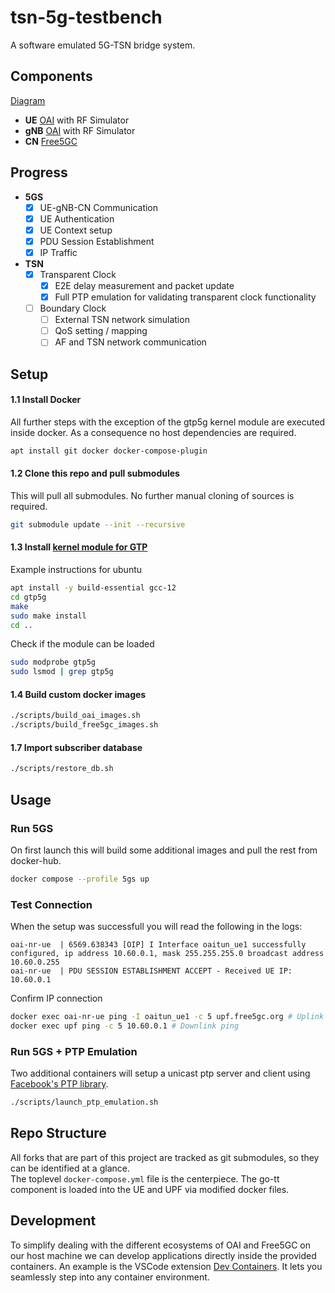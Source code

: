 # tsn-5g-testbench

A software emulated 5G-TSN bridge system.

## Components
[Diagram](./docs/structure.drawio.pdf)

- **UE** [OAI](https://gitlab.eurecom.fr/oai/openairinterface5g) with RF Simulator
- **gNB** [OAI](https://gitlab.eurecom.fr/oai/openairinterface5g) with RF Simulator
- **CN** [Free5GC](https://github.com/free5gc/free5gc)

## Progress
- **5GS** 
    - [x] UE-gNB-CN Communication 
    - [x] UE Authentication
    - [x] UE Context setup 
    - [x] PDU Session Establishment
    - [x] IP Traffic
- **TSN** 
    - [x] Transparent Clock
        - [x] E2E delay measurement and packet update
        - [x] Full PTP emulation for validating transparent clock functionality 
    - [ ] Boundary Clock
        - [ ] External TSN network simulation
        - [ ] QoS setting / mapping
        - [ ] AF and TSN network communication

## Setup

#### 1.1 Install Docker
All further steps with the exception of the gtp5g kernel module are executed inside docker. As a consequence no host dependencies are required.
```bash
apt install git docker docker-compose-plugin
```

#### 1.2 Clone this repo and pull submodules
This will pull all submodules. No further manual cloning of sources is required.
```bash
git submodule update --init --recursive
```

#### 1.3 Install [kernel module for GTP](https://github.com/free5gc/gtp5g)
Example instructions for ubuntu
```bash
apt install -y build-essential gcc-12
cd gtp5g
make
sudo make install
cd ..
```
Check if the module can be loaded
```bash
sudo modprobe gtp5g
sudo lsmod | grep gtp5g
```

#### 1.4 Build custom docker images 
```bash
./scripts/build_oai_images.sh
./scripts/build_free5gc_images.sh
```

#### 1.7 Import subscriber database
```bash
./scripts/restore_db.sh
```

## Usage

### Run 5GS
On first launch this will build some additional images and pull the rest from docker-hub.
```bash
docker compose --profile 5gs up
```

### Test Connection
When the setup was successfull you will read the following in the logs:
```
oai-nr-ue  | 6569.638343 [OIP] I Interface oaitun_ue1 successfully configured, ip address 10.60.0.1, mask 255.255.255.0 broadcast address 10.60.0.255
oai-nr-ue  | PDU SESSION ESTABLISHMENT ACCEPT - Received UE IP: 10.60.0.1
```

Confirm IP connection
```bash
docker exec oai-nr-ue ping -I oaitun_ue1 -c 5 upf.free5gc.org # Uplink ping
docker exec upf ping -c 5 10.60.0.1 # Downlink ping
```

### Run 5GS + PTP Emulation
Two additional containers will setup a unicast ptp server and client using [Facebook's PTP library](https://pkg.go.dev/github.com/facebook/time/ptp).
```bash
./scripts/launch_ptp_emulation.sh
```

## Repo Structure
All forks that are part of this project are tracked as git submodules, so they can be identified at a glance.\
The toplevel `docker-compose.yml` file is the centerpiece.
The go-tt component is loaded into the UE and UPF via modified docker files.

## Development

To simplify dealing with the different ecosystems of OAI and Free5GC on our host machine we can develop applications directly inside the provided containers.
An example is the VSCode extension [Dev Containers](https://marketplace.visualstudio.com/items?itemName=ms-vscode-remote.remote-containers).
It lets you seamlessly step into any container environment.